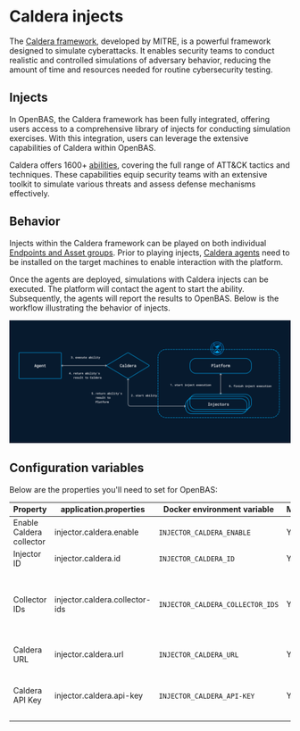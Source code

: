 # Caldera injects

The [Caldera framework](https://caldera.mitre.org/), developed by MITRE, is a powerful framework designed to simulate cyberattacks. It enables security teams to conduct realistic and controlled simulations of adversary behavior, reducing the amount of time and resources needed for routine cybersecurity testing.

## Injects

In OpenBAS, the Caldera framework has been fully integrated, offering users access to a comprehensive library of injects for conducting simulation exercises. With this integration, users can leverage the extensive capabilities of Caldera within OpenBAS.

Caldera offers 1600+ [abilities](https://caldera.readthedocs.io/en/latest/Learning-the-terminology.html#abilities-and-adversaries), covering the full range of ATT&CK tactics and techniques. These capabilities equip security teams with an extensive toolkit to simulate various threats and assess defense mechanisms effectively.

<!-- screenshot of the window "Integrations > Injectors > Caldera" with a nice list of injects -->


## Behavior

Injects within the Caldera framework can be played on both individual [Endpoints and Asset groups](assets.md). Prior to playing injects, [Caldera agents](injectors.md#agent-section) need to be installed on the target machines to enable interaction with the platform.

Once the agents are deployed, simulations with Caldera injects can be executed. The platform will contact the agent to start the ability. Subsequently, the agents will report the results to OpenBAS. Below is the workflow illustrating the behavior of injects.

![Async workflow](assets/inject-caldera.png)


## Configuration variables

<!-- cette partie n'est plus d'actualité maintenant que Caldera est built-in, non ? à supprimer ? Si ce n'est pas à supprimer, c'est à migrer dans une page de configuration, pas dans une page "usage" -->

Below are the properties you'll need to set for OpenBAS:

| Property                 | application.properties         | Docker environment variable      | Mandatory | Description                                              |
|--------------------------|--------------------------------|----------------------------------|-----------|----------------------------------------------------------|
| Enable Caldera collector | injector.caldera.enable        | `INJECTOR_CALDERA_ENABLE`        | Yes       | Enable the Caldera injector.                             |
| Injector ID              | injector.caldera.id            | `INJECTOR_CALDERA_ID`            | Yes       | The ID of the injector.                                  |
| Collector IDs            | injector.caldera.collector-ids | `INJECTOR_CALDERA_COLLECTOR_IDS` | Yes       | The collector IDs compatible with the injection process. |
| Caldera URL              | injector.caldera.url           | `INJECTOR_CALDERA_URL`           | Yes       | The URL of the Caldera instance.                         |
| Caldera API Key          | injector.caldera.api-key       | `INJECTOR_CALDERA_API-KEY`       | Yes       | The API Key for the rest API of the Caldera instance.    |

